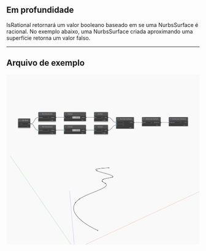 ## Em profundidade
IsRational retornará um valor booleano baseado em se uma NurbsSurface é racional. No exemplo abaixo, uma NurbsSurface criada aproximando uma superfície retorna um valor falso.
___
## Arquivo de exemplo

![IsRational](./Autodesk.DesignScript.Geometry.NurbsCurve.IsRational_img.jpg)

